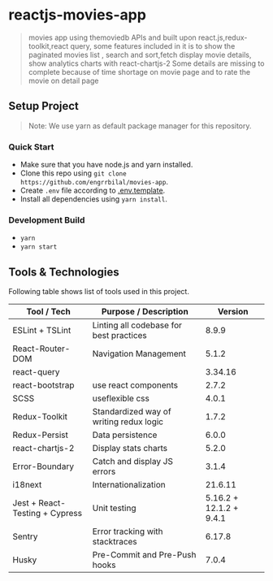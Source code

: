 # reactjs-movies-app

> movies app using themoviedb APIs and built upon react.js,redux-toolkit,react query, some features included in it is to show the paginated movies list , search and sort,fetch display movie details, show analytics charts with react-chartjs-2
> Some details are missing to complete because of time shortage on movie page and to rate the movie on detail page

## Setup Project

> Note: We use yarn as default package manager for this repository.

### Quick Start
- Make sure that you have node.js and yarn installed.
- Clone this repo using `git clone https://github.com/engrrbilal/movies-app`.
- Create `.env` file according to [.env.template](./.env.template).
- Install all dependencies using `yarn install`.

### Development Build
- `yarn`
- `yarn start`
## Tools & Technologies

Following table shows list of tools used in this project.

| Tool / Tech       | Purpose / Description                   |     Version       |
|-------------------|-----------------------------------------|-------------------|
| ESLint + TSLint   | Linting all codebase for best practices |      8.9.9        |
| React-Router-DOM  | Navigation Management                   |      5.1.2        |
| react-query       |                                         |      3.34.16      |
| react-bootstrap   | use react components                    |      2.7.2        |
| SCSS              | useflexible css                         |      4.0.1        |
| Redux-Toolkit     | Standardized way of writing redux logic |      1.7.2        |
| Redux-Persist     | Data persistence                        |      6.0.0        |
| react-chartjs-2   | Display stats charts                    |      5.2.0        |
| Error-Boundary    | Catch and display JS errors             |      3.1.4        |
| i18next           | Internationalization                    |      21.6.11      |
| Jest + React-Testing + Cypress | Unit testing               |  5.16.2 + 12.1.2 + 9.4.1        |
| Sentry            | Error tracking with stacktraces         |      6.17.8       |
| Husky             | Pre-Commit and Pre-Push hooks           |      7.0.4        |
